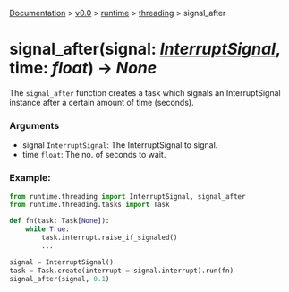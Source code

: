 [Documentation](/docs/documentation.md) >
 [v0.0](/docs/0.0/version.md) >
  [runtime](/docs/0.0/runtime/module.md) >
   [threading](/docs/0.0/runtime/threading/module.md) >
    signal_after

# signal_after(signal: _[InterruptSignal](interrupt_signal.md)_, time: _float_) -> _None_

The `signal_after` function creates a task which signals an InterruptSignal instance after a certain  amount of time (seconds).

### Arguments

- signal `InterruptSignal`: The InterruptSignal to signal.
- time `float`: The no. of seconds to wait.

### Example:

```python
from runtime.threading import InterruptSignal, signal_after
from runtime.threading.tasks import Task

def fn(task: Task[None]):
    while True:
        task.interrupt.raise_if_signaled()
        ...

signal = InterruptSignal()
task = Task.create(interrupt = signal.interrupt).run(fn)
signal_after(signal, 0.1)
```